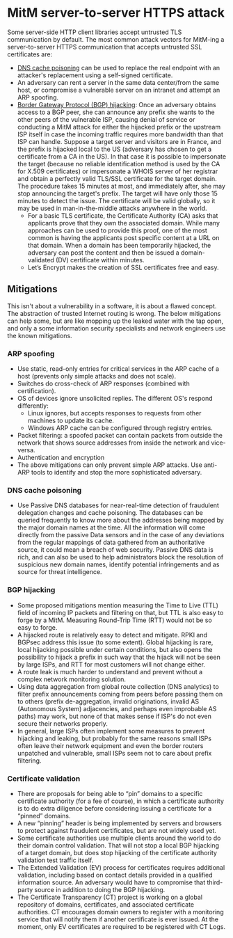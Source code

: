 # MitM server-to-server HTTPS attack

Some server-side HTTP client libraries accept untrusted TLS communication by default. The most common attack vectors for MitM-ing a server-to-server HTTPS communication that accepts untrusted SSL certificates are:

* [DNS cache poisoning](red-network:docs/dns/DNS-attacks) can be used to replace the real endpoint with an attacker's replacement using a self-signed certificate.
* An adversary can rent a server in the same data center/from the same host, or compromise a vulnerable server on an intranet and attempt an ARP spoofing.
* [Border Gateway Protocol (BGP) hijacking](red-network:docs/box/Hijack-BGP): Once an adversary obtains access to a BGP peer, she can announce any prefix she wants to the other peers of the vulnerable ISP, causing denial of service or conducting a MitM attack for either the hijacked prefix or the upstream ISP itself in case the incoming traffic requires more bandwidth than that ISP can handle. Suppose a target server and visitors are in France, and the prefix is hijacked local to the US (adversary has chosen to get a certificate from a CA in the US). In that case it is possible to impersonate the target (because no reliable identification method is used by the CA for X.509 certificates) or impersonate a WHOIS server of her registrar and obtain a perfectly valid TLS/SSL certificate for the target domain. The procedure takes 15 minutes at most, and immediately after, she may stop announcing the target's prefix. The target will have only those 15 minutes to detect the issue. The certificate will be valid globally, so it may be used in man-in-the-middle attacks anywhere in the world.
    * For a basic TLS certificate, the Certificate Authority (CA) asks that applicants prove that they own the associated domain. While many approaches can be used to provide this proof, one of the most common is having the applicants post specific content at a URL on that domain. When a domain has been temporarily hijacked, the adversary can post the content and then be issued a domain-validated (DV) certificate within minutes.
    * Let’s Encrypt makes the creation of SSL certificates free and easy.

## Mitigations

This isn't about a vulnerability in a software, it is about a flawed concept. The abstraction of trusted Internet routing is wrong. The below mitigations can help some, but are like mopping up the leaked water with the tap open, and only a some information security specialists and network engineers use the known mitigations.

### ARP spoofing

* Use static, read-only entries for critical services in the ARP cache of a host (prevents only simple attacks and does not scale).
* Switches do cross-check of ARP responses (combined with certification).
* OS of devices ignore unsolicited replies. The different OS's respond differently:
    * Linux ignores, but accepts responses to requests from other machines to update its cache.
    * Windows ARP cache can be configured through registry entries.
* Packet filtering: a spoofed packet can contain packets from outside the network that shows source addresses from inside the network and vice-versa.
* Authentication and encryption
* The above mitigations can only prevent simple ARP attacks. Use anti-ARP tools to identify and stop the more sophisticated adversary.

### DNS cache poisoning

* Use Passive DNS databases for near-real-time detection of fraudulent delegation changes and cache poisoning. The databases can be queried frequently to know more about the addresses being mapped by the major domain names at the time. All the information will come directly from the passive Data sensors and in the case of any deviations from the regular mappings of data gathered from an authoritative source, it could mean a breach of web security. Passive DNS data is rich, and can also be used to help administrators block the resolution of suspicious new domain names, identify potential infringements and as source for threat intelligence.

### BGP hijacking

* Some proposed mitigations mention measuring the Time to Live (TTL) field of incoming IP packets and filtering on that, but TTL is also easy to forge by a MitM. Measuring Round-Trip Time (RTT) would not be so easy to forge.
* A hijacked route is relatively easy to detect and mitigate. RPKI and BGPsec address this issue (to some extent). Global hijacking is rare, local hijacking possible under certain conditions, but also opens the possibility to hijack a prefix in such way that the hijack will not be seen by large ISPs, and RTT for most customers will not change either.
* A route leak is much harder to understand and prevent without a complex network monitoring solution.
* Using data aggregation from global route collection (DNS analytics) to filter prefix announcements coming from peers before passing them on to others (prefix de-aggregation, invalid originations, invalid AS (Autonomous System) adjacencies, and perhaps even improbable AS paths) may work, but none of that makes sense if ISP's do not even secure their networks properly.
* In general, large ISPs often implement some measures to prevent hijacking and leaking, but probably for the same reasons small ISPs often leave their network equipment and even the border routers unpatched and vulnerable, small ISPs seem not to care about prefix filtering.

### Certificate validation

* There are proposals for being able to “pin” domains to a specific certificate authority (for a fee of course), in which a certificate authority is to do extra diligence before considering issuing a certificate for a “pinned” domains.
* A new “pinning” header is being implemented by servers and browsers to protect against fraudulent certificates, but are not widely used yet.
* Some certificate authorities use multiple clients around the world to do their domain control validation. That will not stop a local BGP hijacking of a target domain, but does stop hijacking of the certificate authority validation test traffic itself.
* The Extended Validation (EV) process for certificates requires additional validation, including based on contact details provided in a qualified information source. An adversary would have to compromise that third-party source in addition to doing the BGP hijacking.
* The Certificate Transparency (CT) project is working on a global repository of domains, certificates, and associated certificate authorities. CT encourages domain owners to register with a monitoring service that will notify them if another certificate is ever issued. At the moment, only EV certificates are required to be registered with CT Logs.


